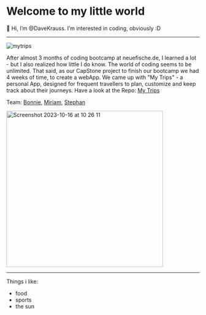 # Welcome to my little world

👋 Hi, I’m @DaveKrauss. I’m interested in coding, obviously :D

  
---
![mytrips](https://github.com/DaveKrauss/DaveKrauss/assets/139886649/8874a9da-58a3-46cf-994f-dbdd48d5522f)


After almost 3 months of coding bootcamp at neuefische.de, I learned a lot - but I also realized how little I do know. The world of coding seems to be unlimited.
That said, as our CapStone project to finish our bootcamp we had 4 weeks of time, to create a webApp. We came up with "My Trips" - a personal App, designed for frequent travellers to plan, customize and keep track about their journeys.
Have a look at the Repo: [My Trips](https://github.com/miriam-ertl/my-trips) 

   

Team: [Bonnie](https://github.com/B-Baumeister), [Miriam](https://github.com/miriam-ertl), [Stephan](https://github.com/StephanBergmann)


<img width="408" alt="Screenshot 2023-10-16 at 10 26 11" src="https://github.com/DaveKrauss/DaveKrauss/assets/139886649/ab59e2a0-877c-4d33-a5ba-2ccb9d00cb59">

---
Things i like:

- food
- sports
- the sun


<!---
DaveKrauss/DaveKrauss is a ✨ special ✨ repository because its `README.md` (this file) appears on your GitHub profile.
You can click the Preview link to take a look at your changes.
--->
